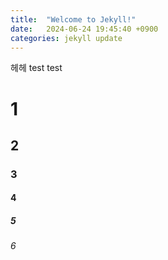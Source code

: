 ```yaml
---
title:  "Welcome to Jekyll!"
date:   2024-06-24 19:45:40 +0900
categories: jekyll update
---
```

헤헤 test test

# 1

## 2
 
### 3

#### 4

##### 5

###### 6
<!-- 
# 1

## 2
### 3
## 2

### 3
#### 4
##### 5
### 3

#### 4
#### 4
#### 4

##### 5
##### 5
##### 5
##### 5

###### 6
###### 6
###### 6
###### 6
###### 6
###### 6 -->
